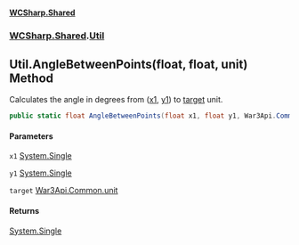#### [WCSharp.Shared](README.md 'README')
### [WCSharp.Shared](WCSharp.Shared.md 'WCSharp.Shared').[Util](WCSharp.Shared.Util.md 'WCSharp.Shared.Util')

## Util.AngleBetweenPoints(float, float, unit) Method

Calculates the angle in degrees from ([x1](WCSharp.Shared.Util.AngleBetweenPoints(float,float,War3Api.Common.unit).md#WCSharp.Shared.Util.AngleBetweenPoints(float,float,War3Api.Common.unit).x1 'WCSharp.Shared.Util.AngleBetweenPoints(float, float, War3Api.Common.unit).x1'), [y1](WCSharp.Shared.Util.AngleBetweenPoints(float,float,War3Api.Common.unit).md#WCSharp.Shared.Util.AngleBetweenPoints(float,float,War3Api.Common.unit).y1 'WCSharp.Shared.Util.AngleBetweenPoints(float, float, War3Api.Common.unit).y1')) to [target](WCSharp.Shared.Util.AngleBetweenPoints(float,float,War3Api.Common.unit).md#WCSharp.Shared.Util.AngleBetweenPoints(float,float,War3Api.Common.unit).target 'WCSharp.Shared.Util.AngleBetweenPoints(float, float, War3Api.Common.unit).target') unit.

```csharp
public static float AngleBetweenPoints(float x1, float y1, War3Api.Common.unit target);
```
#### Parameters

<a name='WCSharp.Shared.Util.AngleBetweenPoints(float,float,War3Api.Common.unit).x1'></a>

`x1` [System.Single](https://docs.microsoft.com/en-us/dotnet/api/System.Single 'System.Single')

<a name='WCSharp.Shared.Util.AngleBetweenPoints(float,float,War3Api.Common.unit).y1'></a>

`y1` [System.Single](https://docs.microsoft.com/en-us/dotnet/api/System.Single 'System.Single')

<a name='WCSharp.Shared.Util.AngleBetweenPoints(float,float,War3Api.Common.unit).target'></a>

`target` [War3Api.Common.unit](https://docs.microsoft.com/en-us/dotnet/api/War3Api.Common.unit 'War3Api.Common.unit')

#### Returns
[System.Single](https://docs.microsoft.com/en-us/dotnet/api/System.Single 'System.Single')